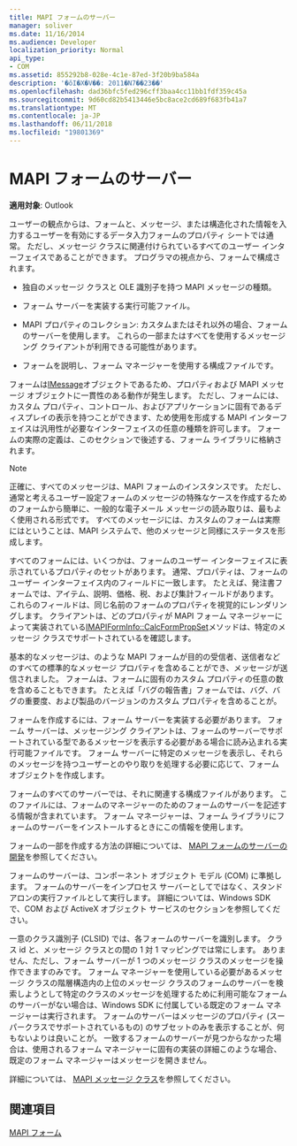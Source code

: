 ```yaml
---
title: MAPI フォームのサーバー
manager: soliver
ms.date: 11/16/2014
ms.audience: Developer
localization_priority: Normal
api_type:
- COM
ms.assetid: 855292b8-028e-4c1e-87ed-3f20b9ba584a
description: '�ŏI�X�V��: 2011�N7��23��'
ms.openlocfilehash: dad36bfc5fed296cff3baa4cc11bb1fdf359c45a
ms.sourcegitcommit: 9d60cd82b5413446e5bc8ace2cd689f683fb41a7
ms.translationtype: MT
ms.contentlocale: ja-JP
ms.lasthandoff: 06/11/2018
ms.locfileid: "19801369"
---
```

# <a name="mapi-form-servers"></a>MAPI フォームのサーバー

  
  
**適用対象**: Outlook 
  
ユーザーの観点からは、フォームと、メッセージ、または構造化された情報を入力するユーザーを有効にするデータ入力フォームのプロパティ シートでは通常。 ただし、メッセージ クラスに関連付けられているすべてのユーザー インターフェイスであることができます。 プログラマの視点から、フォームで構成されます。
  
- 独自のメッセージ クラスと OLE 識別子を持つ MAPI メッセージの種類。
    
- フォーム サーバーを実装する実行可能ファイル。
    
- MAPI プロパティのコレクション: カスタムまたはそれ以外の場合、フォームのサーバーを使用します。 これらの一部またはすべてを使用するメッセージング クライアントが利用できる可能性があります。
    
- フォームを説明し、フォーム マネージャーを使用する構成ファイルです。
    
フォームは[IMessage](imessageimapiprop.md)オブジェクトであるため、プロパティおよび MAPI メッセージ オブジェクトに一貫性のある動作が発生します。 ただし、フォームには、カスタム プロパティ、コントロール、およびアプリケーションに固有であるディスプレイの表示を持つことができます、ため使用を形成する MAPI インターフェイスは汎用性が必要なインターフェイスの任意の種類を許可します。 フォームの実際の定義は、このセクションで後述する、フォーム ライブラリに格納されます。 
  
> [!NOTE]
> 正確に、すべてのメッセージは、MAPI フォームのインスタンスです。 ただし、通常と考えるユーザー設定フォームのメッセージの特殊なケースを作成するためのフォームから簡単に、一般的な電子メール メッセージの読み取りは、最もよく使用される形式です。 すべてのメッセージには、カスタムのフォームは実際にはということは、MAPI システムで、他のメッセージと同様にステータスを形成します。 
  
すべてのフォームには、いくつかは、フォームのユーザー インターフェイスに表示されているプロパティのセットがあります。 通常、プロパティは、フォームのユーザー インターフェイス内のフィールドに一致します。 たとえば、発注書フォームでは、アイテム、説明、価格、税、および集計フィールドがあります。 これらのフィールドは、同じ名前のフォームのプロパティを視覚的にレンダリングします。 クライアントは、どのプロパティが MAPI フォーム マネージャーによって実装されている[IMAPIFormInfo::CalcFormPropSet](imapiforminfo-calcformpropset.md)メソッドは、特定のメッセージ クラスでサポートされているを確認します。 
  
基本的なメッセージは、のような MAPI フォームが目的の受信者、送信者などのすべての標準的なメッセージ プロパティを含めることができ、メッセージが送信されました。 フォームは、フォームに固有のカスタム プロパティの任意の数を含めることもできます。 たとえば「バグの報告書」フォームでは、バグ、バグの重要度、および製品のバージョンのカスタム プロパティを含めることが。
  
フォームを作成するには、フォーム サーバーを実装する必要があります。 フォーム サーバーは、メッセージング クライアントは、フォームのサーバーでサポートされている型であるメッセージを表示する必要がある場合に読み込まれる実行可能ファイルです。 フォーム サーバーに特定のメッセージを表示し、それらのメッセージを持つユーザーとのやり取りを処理する必要に応じて、フォーム オブジェクトを作成します。
  
フォームのすべてのサーバーでは、それに関連する構成ファイルがあります。 このファイルには、フォームのマネージャーのためのフォームのサーバーを記述する情報が含まれています。 フォーム マネージャーは、フォーム ライブラリにフォームのサーバーをインストールするときにこの情報を使用します。
  
フォームの一部を作成する方法の詳細については、 [MAPI フォームのサーバーの開発](developing-mapi-form-servers.md)を参照してください。
  
フォームのサーバーは、コンポーネント オブジェクト モデル (COM) に準拠します。 フォームのサーバーをインプロセス サーバーとしてではなく、スタンドアロンの実行ファイルとして実行します。 詳細については、Windows SDK で、COM および ActiveX オブジェクト サービスのセクションを参照してください。
  
一意のクラス識別子 (CLSID) では、各フォームのサーバーを識別します。 クラス id と、メッセージ クラスとの間の 1 対 1 マッピングでは常にします。 ありません、ただし、フォーム サーバーが 1 つのメッセージ クラスのメッセージを操作できますのみです。 フォーム マネージャーを使用している必要があるメッセージ クラスの階層構造内の上位のメッセージ クラスのフォームのサーバーを検索しようとして特定のクラスのメッセージを処理するために利用可能なフォームのサーバーがない場合は、Windows SDK に付属している既定のフォーム マネージャーは実行されます。 フォームのサーバーはメッセージのプロパティ (スーパークラスでサポートされているもの) のサブセットのみを表示することが、何もないよりは良いことが。 一致するフォームのサーバーが見つからなかった場合は、使用されるフォーム マネージャーに固有の実装の詳細このような場合、既定のフォーム マネージャーはメッセージを開きません。
  
詳細については、 [MAPI メッセージ クラス](mapi-message-classes.md)を参照してください。
  
## <a name="see-also"></a>関連項目



[MAPI フォーム](mapi-forms.md)

